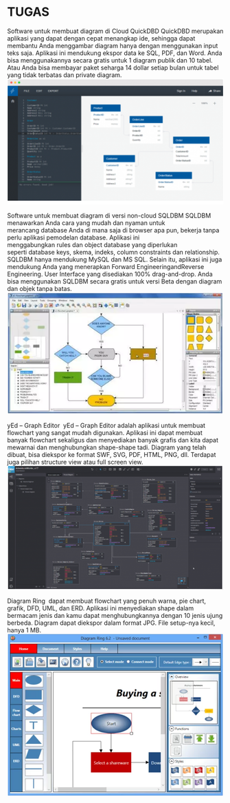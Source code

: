 # TUGAS

Software untuk membuat diagram di Cloud 
QuickDBD
QuickDBD merupakan aplikasi yang dapat dengan cepat menangkap ide, sehingga dapat membantu Anda menggambar diagram hanya dengan menggunakan input teks saja. Aplikasi ini mendukung ekspor data ke SQL, PDF, dan Word. Anda bisa menggunakannya secara gratis untuk 1 diagram publik dan 10 tabel. Atau Anda bisa membayar paket seharga 14 dollar setiap bulan untuk tabel yang tidak terbatas dan private diagram.
![gambar1](gambar1.png)

Software untuk membuat diagram di versi non-cloud
SQLDBM 
SQLDBM menawarkan Anda cara yang mudah dan nyaman untuk merancang database Anda di mana saja di browser apa pun, bekerja tanpa perlu aplikasi pemodelan database. Aplikasi ini menggabungkan rules dan object database yang diperlukan seperti database keys, skema, indeks, column constraints dan relationship.
SQLDBM hanya mendukung MySQL dan MS SQL. Selain itu, aplikasi ini juga mendukung Anda yang menerapkan Forward EngineeringandReverse Engineering. User Interface yang disediakan 100% drag-and-drop. Anda bisa menggunakan SQLDBM secara gratis untuk versi Beta dengan diagram dan objek tanpa batas.
![gambar2](gambar2.png)

yEd – Graph Editor 
yEd – Graph Editor adalah aplikasi untuk membuat flowchart yang sangat mudah digunakan. Aplikasi ini dapat membuat banyak flowchart sekaligus dan menyediakan banyak grafis dan kita dapat mewarnai dan menghubungkan shape-shape tadi. Diagram yang telah dibuat, bisa diekspor ke format SWF, SVG, PDF, HTML, PNG, dll. Terdapat juga pilihan structure view atau full screen view. 
![Capture](Capture12.png)

Diagram Ring 
dapat membuat flowchart yang penuh warna, pie chart, grafik, DFD, UML, dan ERD. Aplikasi ini menyediakan shape dalam bermacam jenis dan kamu dapat menghubungkannya dengan 10 jenis ujung berbeda. Diagram dapat diekspor dalam format JPG. File setup-nya kecil, hanya 1 MB. 
![gambar3](gambar3.png)

